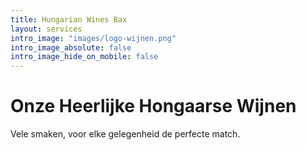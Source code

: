 ```yaml
---
title: Hungarian Wines Bax
layout: services
intro_image: "images/logo-wijnen.png"
intro_image_absolute: false
intro_image_hide_on_mobile: false
---
```


# Onze Heerlijke Hongaarse Wijnen

Vele smaken, voor elke gelegenheid de perfecte match.
